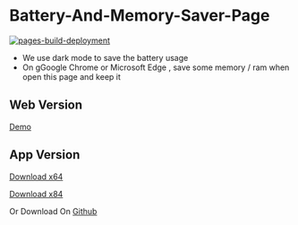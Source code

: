# Battery-And-Memory-Saver-Page

[![pages-build-deployment](https://github.com/Fire-App-YT/Battery-And-Memory-Saver-Page/actions/workflows/pages/pages-build-deployment/badge.svg)](https://github.com/Fire-App-YT/Battery-And-Memory-Saver-Page/actions/workflows/pages/pages-build-deployment)

- We use dark mode to save the battery usage 
- On gGoogle Chrome or Microsoft Edge , save some memory / ram when open this page and keep it

## Web Version

[Demo](https://fire-app-yt.github.io/Battery-And-Memory-Saver-Page/)

## App Version

[Download x64](https://github.com/Fire-App-YT/Battery-And-Memory-Saver-Page/releases/download/latest/fire-battery-saver.Setup.x64.msi)

[Download x84](https://github.com/Fire-App-YT/Battery-And-Memory-Saver-Page/releases/download/latest/fire-battery-saver.Setup.x86.msi)

Or Download On [Github](https://github.com/Fire-App-YT/Battery-And-Memory-Saver-Page/releases/latest)
